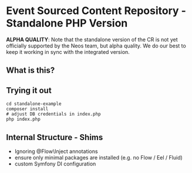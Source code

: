 # Event Sourced Content Repository - Standalone PHP Version

**ALPHA QUALITY**: Note that the standalone version of the CR is not yet
officially supported by the Neos team, but alpha quality. We do our best
to keep it working in sync with the integrated version.

## What is this?



## Trying it out

```
cd standalone-example
composer install
# adjust DB credentials in index.php
php index.php
```

## Internal Structure - Shims

- Ignoring @Flow\Inject annotations
- ensure only minimal packages are installed (e.g. no Flow / Eel / Fluid)
- custom Symfony DI configuration
